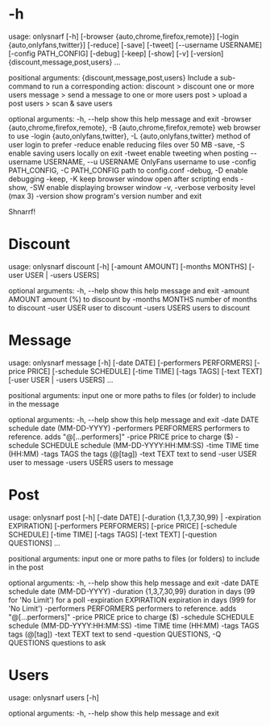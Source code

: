 # -h

usage: onlysnarf [-h] [-browser {auto,chrome,firefox,remote}] [-login {auto,onlyfans,twitter}] [-reduce] [-save] [-tweet]
                 [--username USERNAME] [-config PATH_CONFIG] [-debug] [-keep] [-show] [-v] [-version]
                 {discount,message,post,users} ...

positional arguments:
  {discount,message,post,users}
                        Include a sub-command to run a corresponding action:
    discount            > discount one or more users
    message             > send a message to one or more users
    post                > upload a post
    users               > scan & save users

optional arguments:
  -h, --help            show this help message and exit
  -browser {auto,chrome,firefox,remote}, -B {auto,chrome,firefox,remote}
                        web browser to use
  -login {auto,onlyfans,twitter}, -L {auto,onlyfans,twitter}
                        method of user login to prefer
  -reduce               enable reducing files over 50 MB
  -save, -S             enable saving users locally on exit
  -tweet                enable tweeting when posting
  --username USERNAME, --u USERNAME
                        OnlyFans username to use
  -config PATH_CONFIG, -C PATH_CONFIG
                        path to config.conf
  -debug, -D            enable debugging
  -keep, -K             keep browser window open after scripting ends
  -show, -SW            enable displaying browser window
  -v, -verbose          verbosity level (max 3)
  -version              show program's version number and exit

Shnarrf!

# Discount

usage: onlysnarf discount [-h] [-amount AMOUNT] [-months MONTHS] [-user USER | -users USERS]

optional arguments:
  -h, --help      show this help message and exit
  -amount AMOUNT  amount (%) to discount by
  -months MONTHS  number of months to discount
  -user USER      user to discount
  -users USERS    users to discount

# Message

usage: onlysnarf message [-h] [-date DATE] [-performers PERFORMERS] [-price PRICE] [-schedule SCHEDULE] [-time TIME] [-tags TAGS]
                         [-text TEXT] [-user USER | -users USERS]
                         ...

positional arguments:
  input                 one or more paths to files (or folder) to include in the message

optional arguments:
  -h, --help            show this help message and exit
  -date DATE            schedule date (MM-DD-YYYY)
  -performers PERFORMERS
                        performers to reference. adds "@[...performers]"
  -price PRICE          price to charge ($)
  -schedule SCHEDULE    schedule (MM-DD-YYYY:HH:MM:SS)
  -time TIME            time (HH:MM)
  -tags TAGS            the tags (@[tag])
  -text TEXT            text to send
  -user USER            user to message
  -users USERS          users to message

# Post

usage: onlysnarf post [-h] [-date DATE] [-duration {1,3,7,30,99} | -expiration EXPIRATION] [-performers PERFORMERS] [-price PRICE]
                      [-schedule SCHEDULE] [-time TIME] [-tags TAGS] [-text TEXT] [-question QUESTIONS]
                      ...

positional arguments:
  input                 one or more paths to files (or folders) to include in the post

optional arguments:
  -h, --help            show this help message and exit
  -date DATE            schedule date (MM-DD-YYYY)
  -duration {1,3,7,30,99}
                        duration in days (99 for 'No Limit') for a poll
  -expiration EXPIRATION
                        expiration in days (999 for 'No Limit')
  -performers PERFORMERS
                        performers to reference. adds "@[...performers]"
  -price PRICE          price to charge ($)
  -schedule SCHEDULE    schedule (MM-DD-YYYY:HH:MM:SS)
  -time TIME            time (HH:MM)
  -tags TAGS            tags (@[tag])
  -text TEXT            text to send
  -question QUESTIONS, -Q QUESTIONS
                        questions to ask

# Users

usage: onlysnarf users [-h]

optional arguments:
  -h, --help  show this help message and exit
